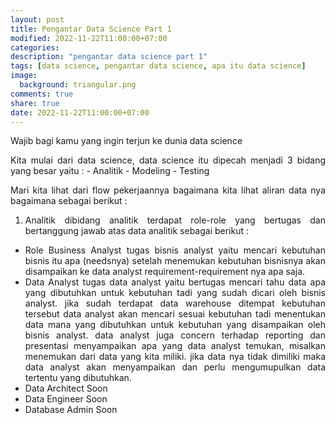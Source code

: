 ```yaml
---
layout: post
title: Pengantar Data Science Part 1
modified: 2022-11-22T11:00:00+07:00
categories:
description: "pengantar data science part 1"
tags: [data science, pengantar data science, apa itu data science]
image:
  background: triangular.png
comments: true
share: true
date: 2022-11-22T11:00:00+07:00
---
```


Wajib bagi kamu yang ingin terjun ke dunia data science 

<div style="text-align: justify">
Kita mulai dari data science, data science itu dipecah menjadi 3 bidang yang besar yaitu : 
- Analitik
- Modeling
- Testing

Mari kita lihat dari flow pekerjaannya bagaimana kita lihat aliran data nya bagaimana sebagai berikut : 

1. Analitik
dibidang analitik terdapat role-role yang bertugas dan bertanggung jawab atas data analitik sebagai berikut :
- Role Business Analyst
tugas bisnis analyst yaitu mencari kebutuhan bisnis itu apa (needsnya) setelah menemukan kebutuhan bisnisnya akan disampaikan ke data analyst requirement-requirement nya apa saja.
- Data Analyst 
tugas data analyst yaitu bertugas mencari tahu data apa yang dibutuhkan untuk kebutuhan tadi yang sudah dicari oleh bisnis analyst. jika sudah terdapat data warehouse ditempat kebutuhan tersebut data analyst akan mencari sesuai kebutuhan tadi menentukan data mana yang dibutuhkan untuk kebutuhan yang disampaikan oleh bisnis analyst. data analyst juga concern terhadap reporting dan presentasi menyampaikan apa yang data analyst temukan, misalkan menemukan dari data yang kita miliki. jika data nya tidak dimiliki maka data analyst akan menyampaikan dan perlu mengumupulkan data tertentu yang dibutuhkan.
- Data Architect 
Soon
- Data Engineer 
Soon
- Database Admin 
Soon
</div>